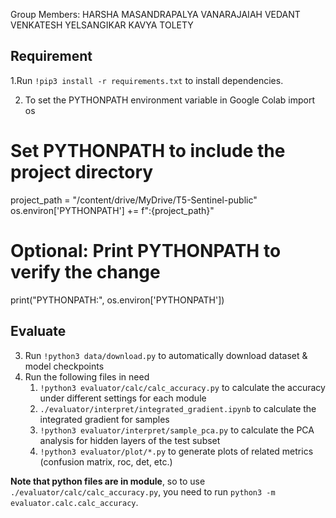 Group Members:
HARSHA MASANDRAPALYA VANARAJAIAH
VEDANT VENKATESH YELSANGIKAR
KAVYA TOLETY


## Requirement

1.Run `!pip3 install -r requirements.txt` to install dependencies.

2. To set the PYTHONPATH environment variable in Google Colab
import os

# Set PYTHONPATH to include the project directory
project_path = "/content/drive/MyDrive/T5-Sentinel-public"
os.environ['PYTHONPATH'] += f":{project_path}"

# Optional: Print PYTHONPATH to verify the change
print("PYTHONPATH:", os.environ['PYTHONPATH'])



## Evaluate

3. Run `!python3 data/download.py` to automatically download dataset & model checkpoints
4. Run the following files in need
   1. `!python3 evaluator/calc/calc_accuracy.py` to calculate the accuracy under different settings for each module
   2. `./evaluator/interpret/integrated_gradient.ipynb` to calculate the integrated gradient for samples
   3. `!python3 evaluator/interpret/sample_pca.py` to calculate the PCA analysis for hidden layers of the test subset
   4. `!python3 evaluator/plot/*.py` to generate plots of related metrics (confusion matrix, roc, det, etc.)

**Note that python files are in module**, so to use `./evaluator/calc/calc_accuracy.py`, you need to run `python3 -m evaluator.calc.calc_accuracy`.